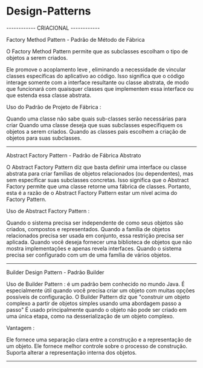 # Design-Patterns

 ------------ CRIACIONAL ------------ 

Factory Method Pattern - Padrão de Método de Fábrica

O Factory Method Pattern permite que as subclasses escolham o tipo de objetos a serem criados.

Ele promove o acoplamento leve , eliminando a necessidade de vincular classes específicas do aplicativo ao código. Isso significa que o código interage somente com a interface resultante ou classe abstrata, de modo que funcionará com quaisquer classes que implementem essa interface ou que estenda essa classe abstrata.

Uso do Padrão de Projeto de Fábrica :

Quando uma classe não sabe quais sub-classes serão necessárias para criar
Quando uma classe deseja que suas subclasses especifiquem os objetos a serem criados.
Quando as classes pais escolhem a criação de objetos para suas subclasses.

------------------------------------------------------------------------------------------------------

Abstract Factory Pattern - Padrão de Fábrica Abstrato

O Abstract Factory Pattern diz que basta definir uma interface ou classe abstrata para criar famílias de objetos relacionados (ou dependentes), mas sem especificar suas subclasses concretas. Isso significa que o Abstract Factory permite que uma classe retorne uma fábrica de classes. Portanto, esta é a razão de o Abstract Factory Pattern estar um nível acima do Factory Pattern.

Uso de Abstract Factory Pattern :

Quando o sistema precisa ser independente de como seus objetos são criados, compostos e representados.
Quando a família de objetos relacionados precisa ser usada em conjunto, essa restrição precisa ser aplicada.
Quando você deseja fornecer uma biblioteca de objetos que não mostra implementações e apenas revela interfaces.
Quando o sistema precisa ser configurado com um de uma família de vários objetos.

-------------------------------------------------------------------------------------------------------

Builder Design Pattern - Padrão Builder

Uso de Builder Pattern : é um padrão bem conhecido no mundo Java. É especialmente útil quando você precisa criar um objeto
com muitas opções possíveis de configuração.
O Builder Pattern diz que "construir um objeto complexo a partir de objetos simples usando uma abordagem passo a passo"
É usado principalmente quando o objeto não pode ser criado em uma única etapa, como na desserialização de um objeto complexo.

Vantagem :

Ele fornece uma separação clara entre a construção e a representação de um objeto.
Ele fornece melhor controle sobre o processo de construção.
Suporta alterar a representação interna dos objetos.

----------------------------------------------------------------------------------------------------------------

































